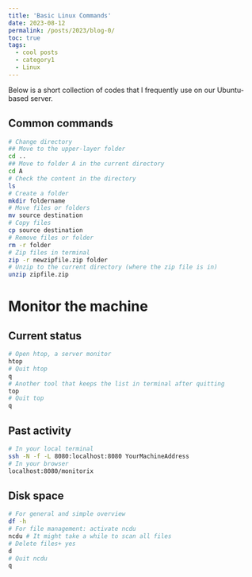 ```yaml
---
title: 'Basic Linux Commands'
date: 2023-08-12
permalink: /posts/2023/blog-0/
toc: true
tags:
  - cool posts
  - category1
  - Linux
---
```


Below is a short collection of codes that I frequently use on our Ubuntu-based server.

## Common commands

```bash
# Change directory
## Move to the upper-layer folder
cd ..
## Move to folder A in the current directory
cd A
# Check the content in the directory
ls
# Create a folder
mkdir foldername
# Move files or folders
mv source destination
# Copy files
cp source destination
# Remove files or folder
rm -r folder
# Zip files in terminal
zip -r newzipfile.zip folder
# Unzip to the current directory (where the zip file is in)
unzip zipfile.zip
```
# Monitor the machine
## Current status
```bash
# Open htop, a server monitor
htop
# Quit htop
q
# Another tool that keeps the list in terminal after quitting
top
# Quit top
q
```
## Past activity
```bash
# In your local terminal
ssh -N -f -L 8080:localhost:8080 YourMachineAddress
# In your browser
localhost:8080/monitorix
```
## Disk space
```bash
# For general and simple overview
df -h
# For file management: activate ncdu
ncdu # It might take a while to scan all files
# Delete files+ yes
d
# Quit ncdu
q
```
